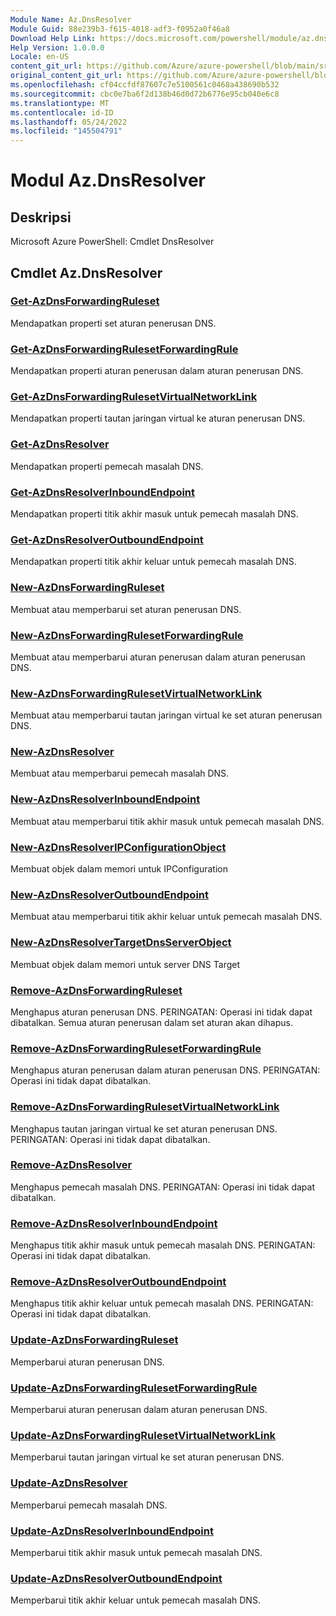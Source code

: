 ```yaml
---
Module Name: Az.DnsResolver
Module Guid: 88e239b3-f615-4018-adf3-f0952a0f46a8
Download Help Link: https://docs.microsoft.com/powershell/module/az.dnsresolver
Help Version: 1.0.0.0
Locale: en-US
content_git_url: https://github.com/Azure/azure-powershell/blob/main/src/DnsResolver/help/Az.DnsResolver.md
original_content_git_url: https://github.com/Azure/azure-powershell/blob/main/src/DnsResolver/help/Az.DnsResolver.md
ms.openlocfilehash: cf04ccfdf87607c7e5100561c0468a438690b532
ms.sourcegitcommit: cbc0e7ba6f2d138b46d0d72b6776e95cb040e6c8
ms.translationtype: MT
ms.contentlocale: id-ID
ms.lasthandoff: 05/24/2022
ms.locfileid: "145504791"
---
```

# Modul Az.DnsResolver
## Deskripsi
Microsoft Azure PowerShell: Cmdlet DnsResolver

## Cmdlet Az.DnsResolver
### [Get-AzDnsForwardingRuleset](Get-AzDnsForwardingRuleset.md)
Mendapatkan properti set aturan penerusan DNS.

### [Get-AzDnsForwardingRulesetForwardingRule](Get-AzDnsForwardingRulesetForwardingRule.md)
Mendapatkan properti aturan penerusan dalam aturan penerusan DNS.

### [Get-AzDnsForwardingRulesetVirtualNetworkLink](Get-AzDnsForwardingRulesetVirtualNetworkLink.md)
Mendapatkan properti tautan jaringan virtual ke aturan penerusan DNS.

### [Get-AzDnsResolver](Get-AzDnsResolver.md)
Mendapatkan properti pemecah masalah DNS.

### [Get-AzDnsResolverInboundEndpoint](Get-AzDnsResolverInboundEndpoint.md)
Mendapatkan properti titik akhir masuk untuk pemecah masalah DNS.

### [Get-AzDnsResolverOutboundEndpoint](Get-AzDnsResolverOutboundEndpoint.md)
Mendapatkan properti titik akhir keluar untuk pemecah masalah DNS.

### [New-AzDnsForwardingRuleset](New-AzDnsForwardingRuleset.md)
Membuat atau memperbarui set aturan penerusan DNS.

### [New-AzDnsForwardingRulesetForwardingRule](New-AzDnsForwardingRulesetForwardingRule.md)
Membuat atau memperbarui aturan penerusan dalam aturan penerusan DNS.

### [New-AzDnsForwardingRulesetVirtualNetworkLink](New-AzDnsForwardingRulesetVirtualNetworkLink.md)
Membuat atau memperbarui tautan jaringan virtual ke set aturan penerusan DNS.

### [New-AzDnsResolver](New-AzDnsResolver.md)
Membuat atau memperbarui pemecah masalah DNS.

### [New-AzDnsResolverInboundEndpoint](New-AzDnsResolverInboundEndpoint.md)
Membuat atau memperbarui titik akhir masuk untuk pemecah masalah DNS.

### [New-AzDnsResolverIPConfigurationObject](New-AzDnsResolverIPConfigurationObject.md)
Membuat objek dalam memori untuk IPConfiguration

### [New-AzDnsResolverOutboundEndpoint](New-AzDnsResolverOutboundEndpoint.md)
Membuat atau memperbarui titik akhir keluar untuk pemecah masalah DNS.

### [New-AzDnsResolverTargetDnsServerObject](New-AzDnsResolverTargetDnsServerObject.md)
Membuat objek dalam memori untuk server DNS Target

### [Remove-AzDnsForwardingRuleset](Remove-AzDnsForwardingRuleset.md)
Menghapus aturan penerusan DNS.
PERINGATAN: Operasi ini tidak dapat dibatalkan.
Semua aturan penerusan dalam set aturan akan dihapus.

### [Remove-AzDnsForwardingRulesetForwardingRule](Remove-AzDnsForwardingRulesetForwardingRule.md)
Menghapus aturan penerusan dalam aturan penerusan DNS.
PERINGATAN: Operasi ini tidak dapat dibatalkan.

### [Remove-AzDnsForwardingRulesetVirtualNetworkLink](Remove-AzDnsForwardingRulesetVirtualNetworkLink.md)
Menghapus tautan jaringan virtual ke set aturan penerusan DNS.
PERINGATAN: Operasi ini tidak dapat dibatalkan.

### [Remove-AzDnsResolver](Remove-AzDnsResolver.md)
Menghapus pemecah masalah DNS.
PERINGATAN: Operasi ini tidak dapat dibatalkan.

### [Remove-AzDnsResolverInboundEndpoint](Remove-AzDnsResolverInboundEndpoint.md)
Menghapus titik akhir masuk untuk pemecah masalah DNS.
PERINGATAN: Operasi ini tidak dapat dibatalkan.

### [Remove-AzDnsResolverOutboundEndpoint](Remove-AzDnsResolverOutboundEndpoint.md)
Menghapus titik akhir keluar untuk pemecah masalah DNS.
PERINGATAN: Operasi ini tidak dapat dibatalkan.

### [Update-AzDnsForwardingRuleset](Update-AzDnsForwardingRuleset.md)
Memperbarui aturan penerusan DNS.

### [Update-AzDnsForwardingRulesetForwardingRule](Update-AzDnsForwardingRulesetForwardingRule.md)
Memperbarui aturan penerusan dalam aturan penerusan DNS.

### [Update-AzDnsForwardingRulesetVirtualNetworkLink](Update-AzDnsForwardingRulesetVirtualNetworkLink.md)
Memperbarui tautan jaringan virtual ke set aturan penerusan DNS.

### [Update-AzDnsResolver](Update-AzDnsResolver.md)
Memperbarui pemecah masalah DNS.

### [Update-AzDnsResolverInboundEndpoint](Update-AzDnsResolverInboundEndpoint.md)
Memperbarui titik akhir masuk untuk pemecah masalah DNS.

### [Update-AzDnsResolverOutboundEndpoint](Update-AzDnsResolverOutboundEndpoint.md)
Memperbarui titik akhir keluar untuk pemecah masalah DNS.

